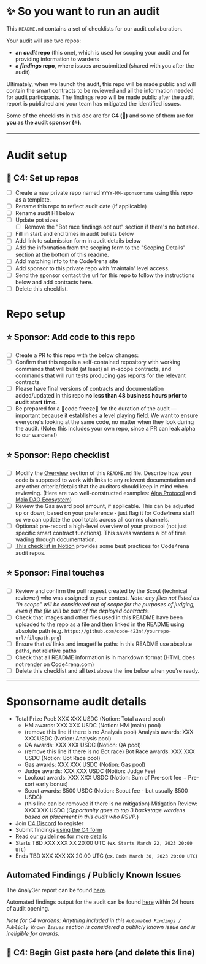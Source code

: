 # ✨ So you want to run an audit

This `README.md` contains a set of checklists for our audit collaboration.

Your audit will use two repos: 
- **an _audit_ repo** (this one), which is used for scoping your audit and for providing information to wardens
- **a _findings_ repo**, where issues are submitted (shared with you after the audit) 

Ultimately, when we launch the audit, this repo will be made public and will contain the smart contracts to be reviewed and all the information needed for audit participants. The findings repo will be made public after the audit report is published and your team has mitigated the identified issues.

Some of the checklists in this doc are for **C4 (🐺)** and some of them are for **you as the audit sponsor (⭐️)**.

---

# Audit setup

## 🐺 C4: Set up repos
- [ ] Create a new private repo named `YYYY-MM-sponsorname` using this repo as a template.
- [ ] Rename this repo to reflect audit date (if applicable)
- [ ] Rename audit H1 below
- [ ] Update pot sizes
  - [ ] Remove the "Bot race findings opt out" section if there's no bot race.
- [ ] Fill in start and end times in audit bullets below
- [ ] Add link to submission form in audit details below
- [ ] Add the information from the scoping form to the "Scoping Details" section at the bottom of this readme.
- [ ] Add matching info to the Code4rena site
- [ ] Add sponsor to this private repo with 'maintain' level access.
- [ ] Send the sponsor contact the url for this repo to follow the instructions below and add contracts here. 
- [ ] Delete this checklist.

# Repo setup

## ⭐️ Sponsor: Add code to this repo

- [ ] Create a PR to this repo with the below changes:
- [ ] Confirm that this repo is a self-contained repository with working commands that will build (at least) all in-scope contracts, and commands that will run tests producing gas reports for the relevant contracts.
- [ ] Please have final versions of contracts and documentation added/updated in this repo **no less than 48 business hours prior to audit start time.**
- [ ] Be prepared for a 🚨code freeze🚨 for the duration of the audit — important because it establishes a level playing field. We want to ensure everyone's looking at the same code, no matter when they look during the audit. (Note: this includes your own repo, since a PR can leak alpha to our wardens!)

## ⭐️ Sponsor: Repo checklist

- [ ] Modify the [Overview](#overview) section of this `README.md` file. Describe how your code is supposed to work with links to any relevent documentation and any other criteria/details that the auditors should keep in mind when reviewing. (Here are two well-constructed examples: [Ajna Protocol](https://github.com/code-423n4/2023-05-ajna) and [Maia DAO Ecosystem](https://github.com/code-423n4/2023-05-maia))
- [ ] Review the Gas award pool amount, if applicable. This can be adjusted up or down, based on your preference - just flag it for Code4rena staff so we can update the pool totals across all comms channels.
- [ ] Optional: pre-record a high-level overview of your protocol (not just specific smart contract functions). This saves wardens a lot of time wading through documentation.
- [ ] [This checklist in Notion](https://code4rena.notion.site/Key-info-for-Code4rena-sponsors-f60764c4c4574bbf8e7a6dbd72cc49b4#0cafa01e6201462e9f78677a39e09746) provides some best practices for Code4rena audit repos.

## ⭐️ Sponsor: Final touches
- [ ] Review and confirm the pull request created by the Scout (technical reviewer) who was assigned to your contest. *Note: any files not listed as "in scope" will be considered out of scope for the purposes of judging, even if the file will be part of the deployed contracts.*
- [ ] Check that images and other files used in this README have been uploaded to the repo as a file and then linked in the README using absolute path (e.g. `https://github.com/code-423n4/yourrepo-url/filepath.png`)
- [ ] Ensure that *all* links and image/file paths in this README use absolute paths, not relative paths
- [ ] Check that all README information is in markdown format (HTML does not render on Code4rena.com)
- [ ] Delete this checklist and all text above the line below when you're ready.

---

# Sponsorname audit details
- Total Prize Pool: XXX XXX USDC (Notion: Total award pool)
  - HM awards: XXX XXX USDC (Notion: HM (main) pool)
  - (remove this line if there is no Analysis pool) Analysis awards: XXX XXX USDC (Notion: Analysis pool)
  - QA awards: XXX XXX USDC (Notion: QA pool)
  - (remove this line if there is no Bot race) Bot Race awards: XXX XXX USDC (Notion: Bot Race pool)
  - Gas awards: XXX XXX USDC (Notion: Gas pool)
  - Judge awards: XXX XXX USDC (Notion: Judge Fee)
  - Lookout awards: XXX XXX USDC (Notion: Sum of Pre-sort fee + Pre-sort early bonus)
  - Scout awards: $500 USDC (Notion: Scout fee - but usually $500 USDC)
  - (this line can be removed if there is no mitigation) Mitigation Review: XXX XXX USDC (*Opportunity goes to top 3 backstage wardens based on placement in this audit who RSVP.*)
- Join [C4 Discord](https://discord.gg/code4rena) to register
- Submit findings [using the C4 form](https://code4rena.com/contests/YYYY-MM-AuditName/submit)
- [Read our guidelines for more details](https://docs.code4rena.com/roles/wardens)
- Starts TBD XXX XXX XX 20:00 UTC (ex. `Starts March 22, 2023 20:00 UTC`)
- Ends TBD XXX XXX XX 20:00 UTC (ex. `Ends March 30, 2023 20:00 UTC`)

## Automated Findings / Publicly Known Issues

The 4naly3er report can be found [here](https://github.com/code-423n4/YYYY-MM-contest-candidate/blob/main/4naly3er-report.md).

Automated findings output for the audit can be found [here](https://github.com/code-423n4/YYYY-MM-contest-candidate/blob/main/bot-report.md) within 24 hours of audit opening.

_Note for C4 wardens: Anything included in this `Automated Findings / Publicly Known Issues` section is considered a publicly known issue and is ineligible for awards._
## 🐺 C4: Begin Gist paste here (and delete this line)



